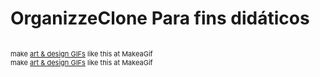 # OrganizzeClone Para fins didáticos
<a href="/gif/-ExPSuf" title=""><img src="https://i.makeagif.com/media/9-05-2019/ExPSuf.gif" alt=""></a><div style="font-size:11px;">make <a href="/" title="make a gif">art & design GIFs</a> like this at MakeaGif</div>
<a href="/gif/-ExPSuf" title=""><img src="https://i.makeagif.com/media/9-05-2019/ExPSuf.gif" alt=""></a><div style="font-size:11px;">make <a href="/" title="make a gif">art & design GIFs</a> like this at MakeaGif</div>

